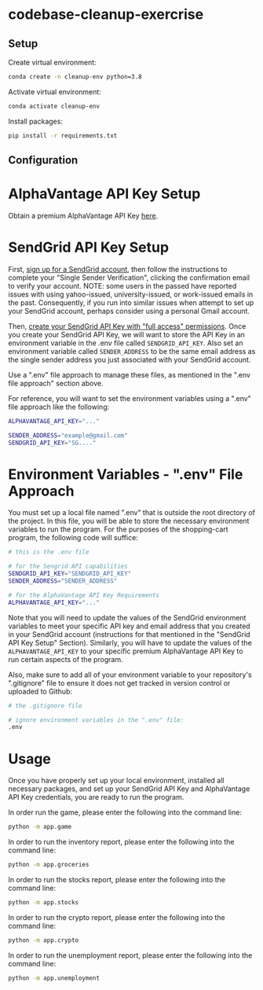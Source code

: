 # codebase-cleanup-exercrise


## Setup

Create virtual environment:

```sh
conda create -n cleanup-env python=3.8
```

Activate virtual environment:
```sh
conda activate cleanup-env
```

Install packages:

```sh
pip install -r requirements.txt
```


## Configuration

# AlphaVantage API Key Setup
Obtain a premium AlphaVantage API Key [here](https://www.alphavantage.co/).



# SendGrid API Key Setup
First, [sign up for a SendGrid account](https://app.sendgrid.com/login?redirect_to=%2Fsettings%2Fapi_keys), then follow the instructions to complete your "Single Sender Verification", clicking the confirmation email to verify your account. 
NOTE: some users in the passed have reported issues with using yahoo-issued, university-issued, or work-issued emails in the past. Consequently, if you run into similar issues when attempt to set up your SendGrid account, perhaps consider using a personal Gmail account. 

Then, [create your SendGrid API Key with "full access" permissions](https://app.sendgrid.com/login?redirect_to=%2Fsettings%2Fapi_keys). Once you create your SendGrid API Key, we will want to store the API Key in an environment variable in the .env file called ```SENDGRID_API_KEY```. Also set an environment variable called ```SENDER_ADDRESS``` to be the same email address as the single sender address you just associated with your SendGrid account.

Use a ".env" file approach to manage these files, as mentioned in the ".env file approach" section above. 

For reference, you will want to set the environment variables using a ".env" file approach like the following:

```sh
ALPHAVANTAGE_API_KEY="..."

SENDER_ADDRESS="example@gmail.com"
SENDGRID_API_KEY="SG...."
```


# Environment Variables - ".env" File Approach
You must set up a local file named ".env" that is outside the root directory of the project. In this file, you will be able to store the necessary environment variables to run the program. For the purposes of the shopping-cart program, the following code will suffice:
```sh
# this is the .env file

# for the Sengrid API capabilities
SENDGRID_API_KEY="SENDGRID_API_KEY"
SENDER_ADDRESS="SENDER_ADDRESS"

# for the AlphaVantage API Key Requirements
ALPHAVANTAGE_API_KEY="..."
```

Note that you will need to update the values of the SendGrid environment variables to meet your specific API key and email address that you created in your SendGrid account (instructions for that mentioned in the "SendGrid API Key Setup" Section). Similarly, you will have to update the values of the ```ALPHAVANTAGE_API_KEY``` to your specific premium AlphaVantage API Key to run certain aspects of the program. 

Also, make sure to add all of your environment variable to your repository's ".gitignore" file to ensure it does not get tracked in version control or uploaded to Github:  
```sh
# the .gitignore file

# ignore environment variables in the ".env" file:
.env
```

# Usage
Once you have properly set up your local environment, installed all necessary packages, and set up your SendGrid API Key and AlphaVantage API Key credentials, you are ready to run the program. 

In order run the game, please enter the following into the command line:
```sh
python -m app.game
```

In order to run the inventory report, please enter the following into the command line: 
```sh
python -m app.groceries
```

In order to run the stocks report, please enter the following into the command line:
```sh
python -m app.stocks
```

In order to run the crypto report, please enter the following into the command line:
```sh
python -m app.crypto
```

In order to run the unemployment report, please enter the following into the command line:
```sh
python -m app.unemployment
```
